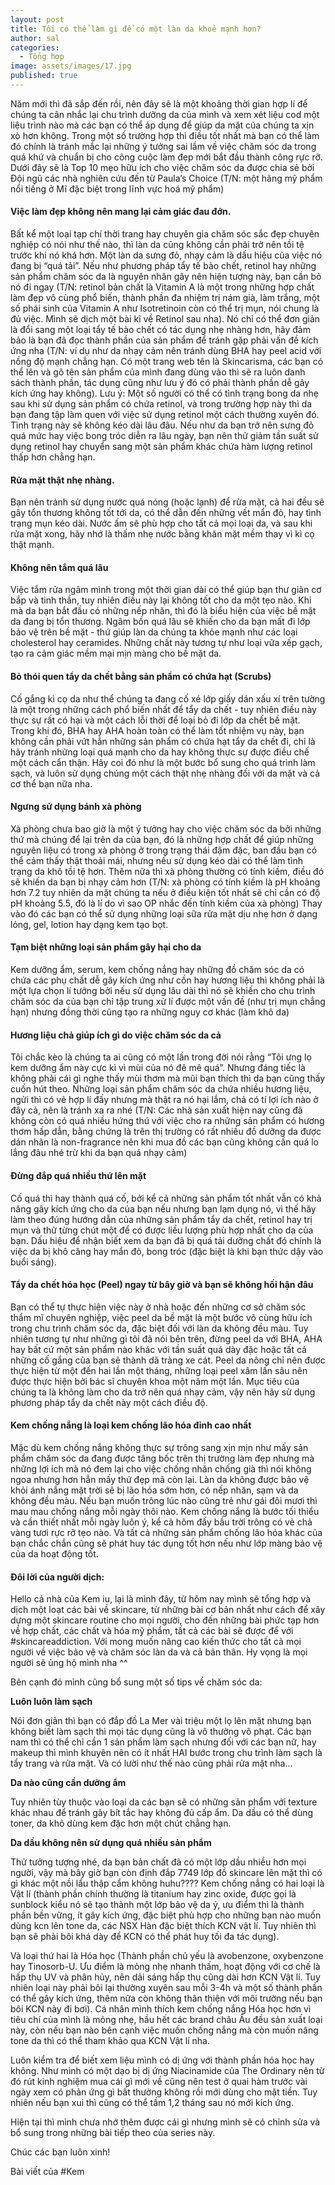 ```yaml
---
layout: post
title: Tôi có thể làm gì để có một làn da khoẻ mạnh hơn?
author: sal
categories:
  - Tổng hợp
image: assets/images/17.jpg
published: true
---
```

Năm mới thì đã sắp đến rồi, nên đây sẽ là một khoảng thời gian hợp lí để chúng ta cân nhắc lại chu trình dưỡng da của mình và xem xét liệu cod một liệu trình nào mà các bạn có thể áp dụng để giúp da mặt của chúng ta xịn xò hơn không. Trong một số trường hợp thì điều tốt nhất mà bạn có thể làm đó chính là tránh mắc lại những ý tưởng sai lầm về việc chăm sóc da trong quá khứ và chuẩn bị cho công cuộc làm đẹp mới bắt đầu thành công rực rỡ. Dưới đây sẽ là Top 10 mẹo hữu ích cho việc chăm sóc da được chia sẻ bởi Đội ngũ các nhà nghiên cứu đến từ Paula’s Choice (T/N: một hãng mỹ phẩm nổi tiếng ở Mĩ đặc biệt trong lĩnh vực hoá mỹ phẩm)

#### Việc làm đẹp không nên mang lại cảm giác đau đớn.

Bất kể một loại tạp chí thời trang hay chuyên gia chăm sóc sắc đẹp chuyên nghiệp có nói như thế nào, thì làn da cũng không cần phải trở nên tồi tệ trước khi nó khá hơn. Một làn da sưng đỏ, nhạy cảm là dấu hiệu của việc nó đang bị “quá tải”. Nếu như phương pháp tẩy tế bào chết, retinol hay những sản phẩm chăm sóc da là nguyên nhân gây nên hiện tượng này, bạn cần bỏ nó đi ngay (T/N: retinol bản chất là Vitamin A là một trong những hợp chất làm đẹp vô cùng phổ biến, thành phần đa nhiệm trị nám già, làm trắng, một số phái sinh của Vitamin A như Isotretinoin còn có thể trị mụn, nói chung là đủ việc. Mình sẽ dịch một bài kĩ về Retinol sau nha). Nó chỉ có thể đơn giản là đổi sang một loại tẩy tế bào chết có tác dụng nhẹ nhàng hơn, hãy đảm bảo là bạn đã đọc thành phần của sản phẩm để tránh gặp phải vấn đề kích ứng nha (T/N: ví dụ như da nhạy cảm nên tránh dùng BHA hay peel acid với nồng độ mạnh chẳng hạn. Có một trang web tên là Skincarisma, các bạn có thể lên và gõ tên sản phẩm của mình đang dùng vào thì sẽ ra luôn danh sách thành phần, tác dụng cũng như lưu ý đó có phải thành phần dễ gây kích ứng hay không).
Lưu ý: Một số người có thể có tình trạng bong da nhẹ sau khi sử dụng sản phẩm có chứa retinol, và trong trường hợp này thì da bạn đang tập làm quen với việc sử dụng retinol một cách thường xuyên đó. Tình trạng này sẽ không kéo dài lâu đâu. Nếu như da bạn trở nên sưng đỏ quá mức hay việc bong tróc diễn ra lâu ngày, bạn nên thử giảm tần suất sử dụng retinol hay chuyển sang một sản phẩm khác chứa hàm lượng retinol thấp hơn chẳng hạn.

#### Rửa mặt thật nhẹ nhàng.

Bạn nên tránh sử dụng nước quá nóng (hoặc lạnh) để rửa mặt, cả hai đều sẽ gây tổn thương không tốt tới da, có thể dẫn đến những vết mẩn đỏ, hay tình trạng mụn kéo dài. Nước ấm sẽ phù hợp cho tất cả mọi loại da, và sau khi rửa mặt xong, hãy nhớ là thấm nhẹ nước bằng khăn mặt mềm thay vì kì cọ thật mạnh.

#### Không nên tắm quá lâu

Việc tắm rửa ngâm mình trong một thời gian dài có thể giúp bạn thư giãn cơ bắp và tinh thần, tuy nhiên điều này lại không tốt cho da một tẹo nào. Khi mà da bạn bắt đầu có những nếp nhăn, thì đó là biểu hiện của việc bề mặt da đang bị tổn thương. Ngâm bồn quá lâu sẽ khiến cho da bạn mất đi lớp bảo vệ trên bề mặt - thứ giúp làn da chúng ta khỏe mạnh như các loại cholesterol hay ceramides. Những chất này tương tự như loại vữa xếp gạch, tạo ra cảm giác mềm mại mịn màng cho bề mặt da.

#### Bỏ thói quen tẩy da chết bằng sản phẩm có chứa hạt (Scrubs)

Cố gắng kì cọ da như thể chúng ta đang cố xé lớp giấy dán xấu xí trên tường là một trong những cách phổ biến nhất để tẩy da chết - tuy nhiên điều này thực sự rất có hại và một cách lỗi thời để loại bỏ đi lớp da chết bề mặt.
Trong khi đó, BHA hay AHA hoàn toàn có thể làm tốt nhiệm vụ này, bạn không cần phải vứt hẳn những sản phẩm có chứa hạt tẩy da chết đi, chỉ là hãy tránh những loại quá mạnh cho da hay không thực sự được điều chế một cách cẩn thận. Hãy coi đó như là một bước bổ sung cho quá trình làm sạch, và luôn sử dụng chúng một cách thật nhẹ nhàng đối với da mặt và cả cơ thể bạn nữa nha.

#### Ngưng sử dụng bánh xà phòng

Xà phòng chưa bao giờ là một ý tưởng hay cho việc chăm sóc da bởi những thứ mà chúng để lại trên da của bạn, đó là những hợp chất để giúp những nguyên liệu có trong xà phòng ở trong trạng thái đậm đặc, ban đầu bạn có thể cảm thấy thật thoải mái, nhưng nếu sử dụng kéo dài có thể làm tình trạng da khô tồi tệ hơn. Thêm nữa thì xà phòng thường có tính kiềm, điều đó sẽ khiến da bạn bị nhạy cảm hơn (T/N: xà phòng có tính kiềm là pH khoảng hơn 7.2 tuy nhiên da mặt chúng ta nếu ở điều kiện tốt nhất sẽ chỉ cần có độ pH khoảng 5.5, đó là lí do vì sao OP nhắc đến tính kiềm của xà phòng)
Thay vào đó các bạn có thể sử dụng những loại sữa rửa mặt dịu nhẹ hơn ở dạng lỏng, gel, lotion hay dạng kem tạo bọt.

#### Tạm biệt những loại sản phẩm gây hại cho da

Kem dưỡng ẩm, serum, kem chống nắng hay những đồ chăm sóc da có chứa các phụ chất dễ gây kích ứng như cồn hay hương liệu thì không phải là một lựa chọn lí tưởng bởi nếu sử dụng lâu dài thì nó sẽ khiến cho chu trình chăm sóc da của bạn chỉ tập trung xử lí được một vấn đề (như trị mụn chẳng hạn) nhưng đồng thời cũng tạo ra những nguy cơ khác (làm khô da)

#### Hương liệu chả giúp ích gì do việc chăm sóc da cả

Tôi chắc kèo là chúng ta ai cũng có một lần trong đời nói rằng “Tôi ưng lọ kem dưỡng ẩm này cực kì vì mùi của nó đê mê quá”. Nhưng đáng tiếc là không phải cái gì nghe thấy mùi thơm mà mũi bạn thích thì da bạn cũng thấy cuốn hút theo. Những loại sản phẩm chăm sóc da chứa nhiều hương liệu, ngửi thì có vẻ hợp lí đấy nhưng mà thật ra nó hại lắm, chả có tí lợi ích nào ở đây cả, nên là tránh xa ra nhé (T/N: Các nhà sản xuất hiện nay cũng đã không còn có quá nhiều hứng thú với việc cho ra những sản phẩm có hương thơm hấp dẫn, bằng chứng là trên thị trường có rất nhiều đồ dưỡng da được dán nhãn là non-fragrance nên khi mua đồ các bạn cũng không cần quá lo lắng đâu nhé trừ khi da bạn quá nhạy cảm)

#### Đừng đắp quá nhiều thứ lên mặt

Cố quá thì hay thành quá cố, bởi kể cả những sản phẩm tốt nhất vẫn có khả năng gây kích ứng cho da của bạn nếu nhưng bạn lạm dụng nó, vì thế hãy làm theo đúng hướng dẫn của những sản phẩm tẩy da chết, retinol hay trị mụn và thử từng chút một để có được liều lượng phù hợp nhất cho da của bạn. Dấu hiệu để nhận biết xem da bạn đã bị quá tải dưỡng chất đó chính là việc da bị khô căng hay mẩn đỏ, bong tróc (đặc biệt là khi bạn thức dậy vào buổi sáng).

#### Tẩy da chết hóa học (Peel) ngay từ bây giờ và bạn sẽ không hối hận đâu

Bạn có thể tự thực hiện việc này ở nhà hoặc đến những cơ sở chăm sóc thẩm mĩ chuyên nghiệp, việc peel da bề mặt là một bước vô cùng hữu ích trong chu trình chăm sóc da, đặc biệt đối với làn da không đều màu. Tuy nhiên tương tự như những gì tôi đã nói bên trên, đừng peel da với BHA, AHA hay bất cứ một sản phẩm nào khác với tần suất quá dày đặc hoặc tất cả những cố gắng của bạn sẽ thành dã tràng xe cát. Peel da nông chỉ nên được thực hiện từ một đến hai lần một tháng, những loại peel xâm lấn sâu nên được thực hiện bởi bác sĩ chuyên khoa một năm một lần. Mục tiêu của chúng ta là không làm cho da trở nên quá nhạy cảm, vậy nên hãy sử dụng phương pháp tẩy da chết này một cách điều độ.

#### Kem chống nắng là loại kem chống lão hóa đỉnh cao nhất

Mặc dù kem chống nắng không thực sự trông sang xịn mịn như mấy sản phẩm chăm sóc da đang được tâng bốc trên thị trường làm đẹp nhưng mà những lợi ích mà nó đem lại cho việc chống nhăn chống già thì nói không ngoa nhưng hơn hẳn mấy thứ đẹp mã còn lại. Làn da không được bảo vệ khỏi ánh nắng mặt trời sẽ bị lão hóa sớm hơn, có nếp nhăn, sạm và da không đều màu. Nếu bạn muốn trông lúc nào cũng trẻ như gái đôi mươi thì mau mau chống nắng mỗi ngày thôi nào. Kem chống nắng là bước tối thiểu và cần thiết nhất mỗi ngày luôn ý, kể cả hôm đấy bầu trời trông có vẻ chả vàng tươi rực rỡ tẹo nào. Và tất cả những sản phẩm chống lão hóa khác của bạn chắc chắn cũng sẽ phát huy tác dụng tốt hơn nếu như lớp màng bảo vệ của da hoạt động tốt.

#### Đôi lời của người dịch:

Hello cả nhà của Kem iu, lại là mình đây, từ hôm nay mình sẽ tổng hợp và dịch một loạt các bài về skincare, từ những bài cơ bản nhất như cách để xây dựng một skincare routine cho mọi người, cho đến những bài phức tạp hơn về hợp chất, các chất và hóa mỹ phẩm, tất cả các bài sẽ được để với #skincareaddiction. Với mong muốn nâng cao kiến thức cho tất cả mọi người về việc bảo vệ và chăm sóc làn da và cả bản thân. Hy vọng là mọi người sẽ ủng hộ mình nha ^^

Bên cạnh đó mình cũng bổ sung một số tips về chăm sóc da:

**Luôn luôn làm sạch**

Nói đơn giản thì bạn có đắp đồ La Mer vài triệu một lọ lên mặt nhưng bạn không biết làm sạch thì mọi tác dụng cũng là vô thưởng vô phạt. Các bạn nam thì có thể chỉ cần 1 sản phẩm làm sạch nhưng đối với các bạn nữ, hay makeup thì mình khuyên nên có ít nhất HAI bước trong chu trình làm sạch là tẩy trang và rửa mặt. Và có lười như thế nào cũng phải rửa mặt nha...

**Da nào cũng cần dưỡng ẩm**

Tuy nhiên tùy thuộc vào loại da các bạn sẽ có những sản phẩm với texture khác nhau để tránh gây bít tắc hay không đủ cấp ẩm. Da dầu có thể dùng toner, da khô dùng kem đặc hơn một chút chẳng hạn.

**Da dầu không nên sử dụng quá nhiều sản phẩm**

Thử tưởng tượng nhé, da bạn bản chất đã có một lớp dầu nhiều hơn mọi người, vậy mà bây giờ bạn còn định đắp 7749 lớp đồ skincare lên mặt thì có gì khác một nồi lẩu thập cẩm không huhu???? Kem chống nắng có hai loại là Vật lí (thành phần chính thường là titanium hay zinc oxide, được gọi là sunblock kiểu nó sẽ tạo thành một lớp bảo vệ da ý, ưu điểm thì là thành phần bền vững, ít gây kích ứng, đặc biệt phù hợp cho những bạn nào muốn dùng kcn lên tone da, các NSX Hàn đặc biệt thích KCN vật lí. Tuy nhiên thì bạn sẽ phải bôi khá dày để KCN có thể phát huy tối đa tác dụng).

Và loại thứ hai là Hóa học (Thành phần chủ yếu là avobenzone, oxybenzone hay Tinosorb-U. Ưu điểm là mỏng nhẹ nhanh thấm, hoạt động với cơ chế là hấp thụ UV và phân hủy, nên dải sáng hấp thụ cũng dài hơn KCN Vật lí. Tuy nhiên loại này phải bôi lại thường xuyên sau mỗi 3-4h và một số thành phần có thể gây kích ứng, thêm nữa còn không thân thiện với môi trường nếu bạn bôi KCN này đi bơi). Cá nhân mình thích kem chống nắng Hóa học hơn vì tiêu chí của mình là mỏng nhẹ, hầu hết các brand châu Âu đều sản xuất loại này, còn nếu bạn nào bên cạnh việc muốn chống nắng mà còn muốn nâng tone da thì có thể tham khảo qua KCN Vật lí nha.

Luôn kiểm tra để biết xem liệu mình có dị ứng với thành phần hóa học hay không. Như mình có một dạo bị dị ứng Niacinamide của The Ordinary nên từ đó rút kinh nghiệm mua cái gì mới về cũng nên test ở quai hàm trước vài ngày xem có phản ứng gì bất thường không rồi mới dùng cho mặt tiền. Tuy nhiên nếu bạn xui thì cũng có thể tầm 1,2 tháng sau nó mới kích ứng.

Hiện tại thì mình chưa nhớ thêm được cái gì nhưng mình sẽ có chỉnh sửa và bổ sung trong những bài tiếp theo của series này.

Chúc các bạn luôn xinh!

Bài viết của #Kem